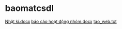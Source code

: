 # baomatcsdl
[Nhật kí.docx](https://github.com/maimitmt/baomatcsdl/files/10939039/Nh.t.ki.docx)
[báo cáo hoạt động nhóm.docx](https://github.com/maimitmt/baomatcsdl/files/10939040/bao.cao.ho.t.d.ng.nhom.docx)
[tao_web.txt](https://github.com/maimitmt/baomatcsdl/files/10939042/tao_web)
